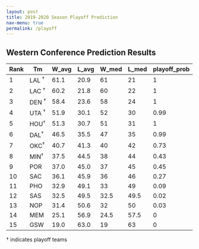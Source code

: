 ```yaml
---
layout: post
title: 2019-2020 Season Playoff Prediction
nav-menu: true
permalink: /playoff
---
```


## Western Conference Prediction Results

|Rank|Tm |   W_avg| L_avg| W_med |L_med |playoff_prob|
|---|--|----------|------|------------|--------|----|
|1| LAL $^\dagger$ |   61.1 | 20.9 | 61  |  21   |1  |
|2| LAC $^\dagger$  |  60.2  |21.8|  60  |  22  |         1 |
3| DEN $^\dagger$   | 58.4 | 23.6 | 58  |  24  |         1   |
4| UTA $^\dagger$   | 51.9 | 30.1 | 52  |  30   |        0.99|
5|HOU$^\dagger$   | 51.3  |30.7 | 51   | 31     |      1   |
6| DAL$^\dagger$   | 46.5  |35.5 | 47  |  35     |      0.99|
7| OKC$^\dagger$   | 40.7  |41.3 | 40  |  42   |        0.73|
8| MIN$^\dagger$   | 37.5  |44.5 | 38  |  44   |        0.43|
9| POR   | 37.0  |45.0 | 37  |  45   |        0.45|
10| SAC   | 36.1  |45.9 | 36  |  46   |        0.27|
11| PHO   | 32.9  |49.1 | 33  |  49   |        0.09|
12 |SAS   | 32.5  |49.5 | 32.5 | 49.5  |       0.02|
13| NOP   | 31.4  |50.6 | 32   | 50   |        0.03|
14| MEM  |  25.1  |56.9  |24.5 | 57.5|         0  |
15| GSW |   19.0  |63.0 | 19   | 63 |          0  |

$\dagger$ indicates playoff teams
